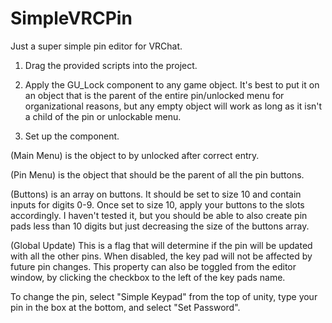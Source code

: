 # SimpleVRCPin

Just a super simple pin editor for VRChat.
1. Drag the provided scripts into the project.

2. Apply the GU_Lock component to any game object. It's best to put it on an object that is the parent of the entire pin/unlocked menu for organizational reasons, but any empty object will work as long as it isn't a child of the pin or unlockable menu.

3. Set up the component.

(Main Menu) is the object to by unlocked after correct entry.

(Pin Menu) is the object that should be the parent of all the pin buttons.

(Buttons) is an array on buttons. It should be set to size 10 and contain inputs for digits 0-9.
Once set to size 10, apply your buttons to the slots accordingly.
I haven't tested it, but you should be able to also create pin pads less than 10 digits but just decreasing the size of the buttons array.

(Global Update) This is a flag that will determine if the pin will be updated with all the other pins. When disabled, the key pad will not be affected by future pin changes.
This property can also be toggled from the editor window, by clicking the checkbox to the left of the key pads name.




To change the pin, select "Simple Keypad" from the top of unity, type your pin in the box at the bottom, and select "Set Password".
